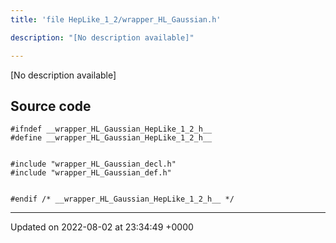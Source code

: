 ```yaml
---
title: 'file HepLike_1_2/wrapper_HL_Gaussian.h'

description: "[No description available]"

---
```







[No description available]




## Source code

```
#ifndef __wrapper_HL_Gaussian_HepLike_1_2_h__
#define __wrapper_HL_Gaussian_HepLike_1_2_h__


#include "wrapper_HL_Gaussian_decl.h"
#include "wrapper_HL_Gaussian_def.h"


#endif /* __wrapper_HL_Gaussian_HepLike_1_2_h__ */
```


-------------------------------

Updated on 2022-08-02 at 23:34:49 +0000
